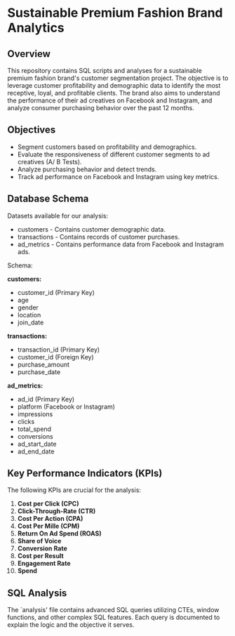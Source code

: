 # Sustainable Premium Fashion Brand Analytics

## Overview

This repository contains SQL scripts and analyses for a sustainable premium fashion brand's customer segmentation project. 
The objective is to leverage customer profitability and demographic data to identify the most receptive, loyal, and profitable clients. 
The brand also aims to understand the performance of their ad creatives on Facebook and Instagram, and analyze consumer purchasing behavior over the past 12 months.

## Objectives

- Segment customers based on profitability and demographics.
- Evaluate the responsiveness of different customer segments to ad creatives (A/ B Tests).
- Analyze purchasing behavior and detect trends.
- Track ad performance on Facebook and Instagram using key metrics.

##  Database Schema

Datasets available for our analysis:

- customers - Contains customer demographic data.
- transactions - Contains records of customer purchases.
- ad_metrics - Contains performance data from Facebook and Instagram ads.

Schema:

**customers:**
- customer_id (Primary Key)
- age
- gender
- location
- join_date

**transactions:**
- transaction_id (Primary Key)
- customer_id (Foreign Key)
- purchase_amount
- purchase_date
  
**ad_metrics:**
- ad_id (Primary Key)
- platform (Facebook or Instagram)
- impressions
- clicks
- total_spend
- conversions
- ad_start_date
- ad_end_date


## Key Performance Indicators (KPIs)
The following KPIs are crucial for the analysis:

1. **Cost per Click (CPC)**
2. **Click-Through-Rate (CTR)**
3. **Cost Per Action (CPA)**
4. **Cost Per Mille (CPM)**
5. **Return On Ad Spend (ROAS)**
6. **Share of Voice**
7. **Conversion Rate**
8. **Cost per Result**
9. **Engagement Rate**
10. **Spend**

## SQL Analysis
The `analysis' file contains advanced SQL queries utilizing CTEs, window functions, and other complex SQL features. 
Each query is documented to explain the logic and the objective it serves.


